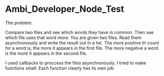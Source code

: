 # Ambi_Developer_Node_Test

The problem:

Compare two files and see which words they have in common. Then see which file uses that word more.
You are given two files. Read them asynchronously and write the result out in a list. The more positive
th count for a word is, the more it appears in the first file. The more negative a word is the  more it 
appears in the second file.

I used callbacks to proccess the files asynchronously.
I tried to make functions small. Each function clearly has its own job.



